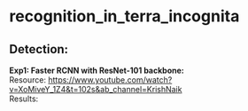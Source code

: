 # recognition_in_terra_incognita

## Detection:

**Exp1: Faster RCNN with ResNet-101 backbone:** <br />
  Resource: https://www.youtube.com/watch?v=XoMiveY_1Z4&t=102s&ab_channel=KrishNaik <br />
  Results: 
